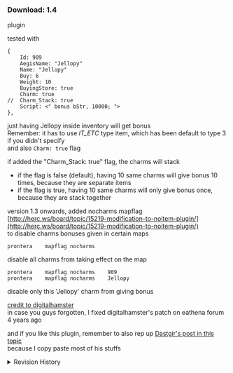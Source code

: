 ### Download: 1.4
plugin

tested with
```
{
	Id: 909
	AegisName: "Jellopy"
	Name: "Jellopy"
	Buy: 6
	Weight: 10
	BuyingStore: true
	Charm: true
//	Charm_Stack: true
	Script: <" bonus bStr, 10000; ">
},
```

just having Jellopy inside inventory will get bonus  
Remember: it has to use *IT_ETC* type item, which has been default to type 3 if you didn't specify  
and also `Charm: true` flag

if added the "Charm_Stack: true" flag, the charms will stack
- if the flag is false (default), having 10 same charms will give bonus 10 times, because they are separate items
- if the flag is true, having 10 same charms will only give bonus once, because they are stack together


version 1.3 onwards, added nocharms mapflag  
[http://herc.ws/board/topic/15219-modification-to-noitem-plugin/](http://herc.ws/board/topic/15219-modification-to-noitem-plugin/)  
to disable charms bonuses given in certain maps
```
prontera	mapflag	nocharms
```
disable all charms from taking effect on the map
```
prontera	mapflag	nocharms	909
prontera	mapflag	nocharms	Jellopy
```
disable only this 'Jellopy' charm from giving bonus

[credit to digitalhamster](https://www.eathena.ws/board/index.php?s=&showtopic=246304&view=findpost&p=1503344)  
in case you guys forgotten, I fixed digitalhamster's patch on eathena forum 4 years ago

and if you like this plugin, remember to also rep up [Dastgir's post in this topic](http://herc.ws/board/topic/10254-charms-item-gift-effect-while-in-inventory/?p=60659)  
because I copy paste most of his stuffs

<details>
<summary>Revision History</summary>

1.0 - plugin
- use the Charm: true flag, credit to Dastgir
- use a player variable trick to prevent duplicate the item
  - because if run status_calc_pc before the memset into NULL, the item data is not clear, thus can duplicate items

1.1 - plugin
- added Charm_Stack: true flag, credit to Litro and Kong for the idea
- however it always run the status_calc_pc even if the player still having the item in the inventory

1.2 - plugin
- fix the errors only

1.3 - plugin
- update to latest revision
- add nochams mapflag to deny giving item bonus

1.4 - plugin
- fix memory leak when do multiple `@loadnpc`

</details>
